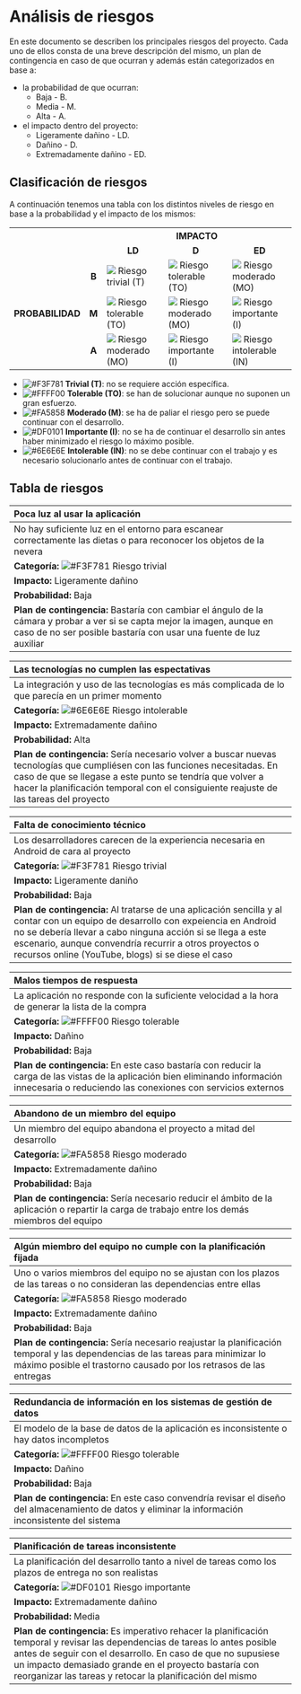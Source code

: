 # Análisis de riesgos

En este documento se describen los principales riesgos del proyecto. Cada uno de ellos consta de una breve descripción del mismo, un plan de contingencia en caso de que ocurran y además están categorizados en base a:
- la probabilidad de que ocurran:
  - Baja - B.
  - Media - M.
  - Alta - A.
- el impacto dentro del proyecto:
  - Ligeramente dañino - LD.
  - Dañino - D.
  - Extremadamente dañino - ED.

## Clasificación de riesgos

A continuación tenemos una tabla con los distintos niveles de riesgo en base a la probabilidad y el impacto de los mismos:

<center>
<table>
  <tr>
    <th colspan="2" rowspan="2"></th>
    <th colspan="3"><b>IMPACTO</b></th>
  </tr>
  <tr>
    <td align="center"><b>LD</b></td>
    <td align="center"><b>D</b></td>
    <td align="center"><b>ED</b></td>
  </tr>
  <tr>
    <td rowspan="3"><b>PROBABILIDAD</b></td>
    <td align="center"><b>B</b></td>
    <td><img src=https://placehold.it/15/F3F781/000000?text=+> Riesgo trivial (T)</td>
    <td><img src=https://placehold.it/15/FFFF00/000000?text=+> Riesgo tolerable (TO)</td>
    <td><img src=https://placehold.it/15/FA5858/000000?text=+> Riesgo moderado (MO)</td>
  </tr>
  <tr>
    <td align="center"><b>M</b></td>
    <td><img src=https://placehold.it/15/FFFF00/000000?text=+> Riesgo tolerable (TO)</td>
    <td><img src=https://placehold.it/15/FA5858/000000?text=+> Riesgo moderado (MO)</td>
    <td><img src=https://placehold.it/15/DF0101/000000?text=+> Riesgo importante (I)</td>
  </tr>
  <tr>
    <td align="center"><b>A</b></td>
    <td><img src=https://placehold.it/15/FA5858/000000?text=+> Riesgo moderado (MO)</td>
    <td><img src=https://placehold.it/15/DF0101/000000?text=+> Riesgo importante (I)</td>
    <td><img src=https://placehold.it/15/6E6E6E/000000?text=+> Riesgo intolerable (IN)</td>
  </tr>
</table>
</center>

- ![#F3F781](https://placehold.it/15/F3F781/000000?text=+) **Trivial (T)**: no se requiere acción específica.
- ![#FFFF00](https://placehold.it/15/FFFF00/000000?text=+) **Tolerable (TO)**: se han de solucionar aunque no suponen un gran esfuerzo.
- ![#FA5858](https://placehold.it/15/FA5858/000000?text=+) **Moderado (M)**: se ha de paliar el riesgo pero se puede continuar con el desarrollo.
- ![#DF0101](https://placehold.it/15/DF0101/000000?text=+) **Importante (I)**: no se ha de continuar el desarrollo sin antes haber minimizado el riesgo lo máximo posible.
- ![#6E6E6E](https://placehold.it/15/6E6E6E/000000?text=+) **Intolerable (IN)**: no se debe continuar con el trabajo y es necesario solucionarlo antes de continuar con el trabajo.

## Tabla de riesgos

| **Poca luz al usar la aplicación** |
| :------------- |
| No hay suficiente luz en el entorno para escanear correctamente las dietas o para reconocer los objetos de la nevera | 
| **Categoría:** ![#F3F781](https://placehold.it/15/F3F781/000000?text=+) Riesgo trivial|
| **Impacto:** Ligeramente dañino|
| **Probabilidad:** Baja |
| **Plan de contingencia:** Bastaría con cambiar el ángulo de la cámara y probar a ver si se capta mejor la imagen, aunque en caso de no ser posible bastaría con usar una fuente de luz auxiliar|

| **Las tecnologías no cumplen las espectativas** |
| :------------- |
| La integración y uso de las tecnologías es más complicada de lo que parecía en un primer momento | 
| **Categoría:** ![#6E6E6E](https://placehold.it/15/6E6E6E/000000?text=+) Riesgo intolerable|
| **Impacto:** Extremadamente dañino |
| **Probabilidad:** Alta |
| **Plan de contingencia:** Sería necesario volver a buscar nuevas tecnologías que cumpliésen con las funciones necesitadas. En caso de que se llegase a este punto se tendría que volver a hacer la planificación temporal con el consiguiente reajuste de las tareas del proyecto |

| **Falta de conocimiento técnico** |
| :------------- |
| Los desarrolladores carecen de la experiencia necesaria en Android de cara al proyecto | 
| **Categoría:** ![#F3F781](https://placehold.it/15/F3F781/000000?text=+) Riesgo trivial|
| **Impacto:** Ligeramente daniño |
| **Probabilidad:** Baja |
| **Plan de contingencia:** Al tratarse de una aplicación sencilla y al contar con un equipo de desarrollo con expeiencia en Android no se debería llevar a cabo ninguna acción si se llega a este escenario, aunque convendría recurrir a otros proyectos o recursos online (YouTube, blogs) si se diese el caso|

| **Malos tiempos de respuesta** |
| :------------- |
| La aplicación no responde con la suficiente velocidad a la hora de generar la lista de la compra | 
| **Categoría:** ![#FFFF00](https://placehold.it/15/FFFF00/000000?text=+) Riesgo tolerable |
| **Impacto:** Dañino|
| **Probabilidad:** Baja|
| **Plan de contingencia:** En este caso bastaría con reducir la carga de las vistas de la aplicación bien eliminando información innecesaria o reduciendo las conexiones con servicios externos|

| **Abandono de un miembro del equipo** |
| :------------- |
| Un miembro del equipo abandona el proyecto a mitad del desarrollo | 
| **Categoría:** ![#FA5858](https://placehold.it/15/FA5858/000000?text=+) Riesgo moderado |
| **Impacto:** Extremadamente dañino |
| **Probabilidad:** Baja |
| **Plan de contingencia:** Sería necesario reducir el ámbito de la aplicación o repartir la carga de trabajo entre los demás miembros del equipo|

| **Algún miembro del equipo no cumple con la planificación fijada** |
| :------------- |
| Uno o varios miembros del equipo no se ajustan con los plazos de las tareas o no consideran las dependencias entre ellas | 
| **Categoría:** ![#FA5858](https://placehold.it/15/FA5858/000000?text=+) Riesgo moderado |
| **Impacto:** Extremadamente dañino|
| **Probabilidad:** Baja|
| **Plan de contingencia:** Sería necesario reajustar la planificación temporal y las dependencias de las tareas para minimizar lo máximo posible el trastorno causado por los retrasos de las entregas|

| **Redundancia de información en los sistemas de gestión de datos** |
| :------------- |
| El modelo de la base de datos de la aplicación es inconsistente o hay datos incompletos | 
| **Categoría:** ![#FFFF00](https://placehold.it/15/FFFF00/000000?text=+) Riesgo tolerable |
| **Impacto:** Dañino|
| **Probabilidad:** Baja|
| **Plan de contingencia:** En este caso convendría revisar el diseño del almacenamiento de datos y eliminar la información inconsistente del sistema|

| **Planificación de tareas inconsistente** |
| :------------- |
| La planificación del desarrollo tanto a nivel de tareas como los plazos de entrega no son realistas | 
| **Categoría:** ![#DF0101](https://placehold.it/15/DF0101/000000?text=+) Riesgo importante|
| **Impacto:** Extremadamente dañino |
| **Probabilidad:** Media |
| **Plan de contingencia:** Es imperativo rehacer la planificación temporal y revisar las dependencias de tareas lo antes posible antes de seguir con el desarrollo. En caso de que no supusiese un impacto demasiado grande en el proyecto bastaría con reorganizar las tareas y retocar la planificación del mismo|
